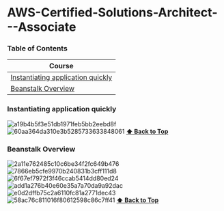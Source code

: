# AWS-Certified-Solutions-Architect---Associate

### Table of Contents

|  Course                                                                                                                                                         |
| ----------------------------------------------------------------------------------------------------------------------------------------------------------------- |
| [Instantiating application quickly](#instantiating-application-quickly)                                                                                            |                      
| [Beanstalk Overview](#beanstalk-overview)                                                                                                                          |
 ### Instantiating application quickly
![a19b4b5f3e51db1971feb5bb2eebd8f](https://user-images.githubusercontent.com/61107184/217189876-96f86548-8d17-4a3a-ac1d-8b461f5e02f3.png)
![60aa364da310e3b5285733633848061](https://user-images.githubusercontent.com/61107184/217189900-20223137-4ec2-47d5-92e8-e99b60978918.png)
      **[⬆ Back to Top](#table-of-contents)**

### Beanstalk Overview
![2a11e762485c10c6be34f2fc649b476](https://user-images.githubusercontent.com/61107184/217192643-6944971c-b272-4b3d-a7bd-4cc383c8807c.png)
![7866eb5cfe9970b240831b3cff111d8](https://user-images.githubusercontent.com/61107184/217192655-725d988b-6055-4ccc-979a-ae3b9778a468.png)
![6f67ef7972f3f46ccab5414dd80ed24](https://user-images.githubusercontent.com/61107184/217192670-0be82c30-11a2-4589-90b5-2efc21a485fd.png)
![add1a276b40e60e35a7a70da9a92dac](https://user-images.githubusercontent.com/61107184/217192697-5b651c86-970d-4a28-94bb-f02d04a9f81b.png)
![e0d2dffb75c2a6110fc81a2771dec43](https://user-images.githubusercontent.com/61107184/217192711-0701c4ee-e4bf-4e7a-9756-e704c59fdcbd.png)
![58ac76c811016f80612598c86c7ff41](https://user-images.githubusercontent.com/61107184/217192722-ff43468a-5bb2-4a34-bd8b-e34971d6042c.png)
      **[⬆ Back to Top](#table-of-contents)**
